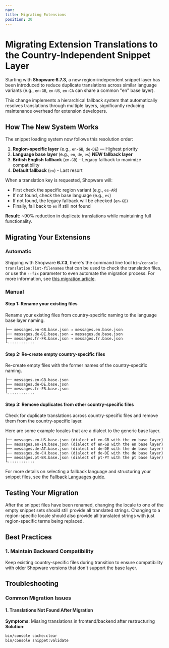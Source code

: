 ```yaml
---
nav:
title: Migrating Extensions
position: 20
---
```


# Migrating Extension Translations to the Country-Independent Snippet Layer

Starting with **Shopware 6.7.3**, a new region-independent snippet layer has been introduced to reduce duplicate
translations across similar language variants (e.g., `en-GB`, `en-US`, `en-CA` can share a common "en" base layer).

This change implements a hierarchical fallback system that automatically resolves translations through multiple layers,
significantly reducing maintenance overhead for extension developers.

## How The New System Works

The snippet loading system now follows this resolution order:

1. **Region-specific layer** (e.g., `en-GB`, `de-DE`) — Highest priority
2. **Language base layer** (e.g., `en`, `de`, `es`)  **NEW fallback layer**
3. **British English fallback** (`en-GB`) - Legacy fallback to maximize compatibility
4. **Default fallback** (`en`) - Last resort

When a translation key is requested, Shopware will:

- First check the specific region variant (e.g., `es-AR`)
- If not found, check the base language (e.g., `es`)
- If not found, the legacy fallback will be checked (`en-GB`)
- Finally, fall back to `en` if still not found

**Result**: ~90% reduction in duplicate translations while maintaining full functionality.

## Migrating Your Extensions

### Automatic

Shipping with Shopware **6.7.3**, there's the command line tool `bin/console translation:lint-filenames` that can be used to
check the translation files, or use the `--fix` parameter to even automate the migration process. For more information, see [this migration article](https://developer.shopware.com/docs/concepts/translations/fallback-language-selection.html#migration-and-linting-via-command).

### Manual

#### Step 1: Rename your existing files

Rename your existing files from country-specific naming to the language base layer naming.

```Generic
├── messages.en-GB.base.json ⇒ messages.en.base.json
├── messages.de-DE.base.json ⇒ messages.de.base.json
├── messages.fr-FR.base.json ⇒ messages.fr.base.json
└············
```

#### Step 2: Re-create empty country-specific files

Re-create empty files with the former names of the country-specific naming.

```Generic
├── messages.en-GB.base.json
├── messages.de-DE.base.json
├── messages.fr-FR.base.json
└············
```

#### Step 3: Remove duplicates from other country-specific files

Check for duplicate translations across country-specific files and remove them from the country-specific layer.

Here are some example locales that are a dialect to the generic base layer.

```Generic
├── messages.en-US.base.json (dialect of en-GB with the en base layer)
├── messages.en-IN.base.json (dialect of en-GB with the en base layer)
├── messages.de-AT.base.json (dialect of de-DE with the de base layer)
├── messages.de-CH.base.json (dialect of de-DE with the de base layer)
├── messages.pt-BR.base.json (dialect of pt-PT with the pt base layer)
└············
```

For more details on selecting a fallback language and structuring your snippet files, see the [Fallback Languages guide](/concepts/translations/fallback-language-selection.md).

## Testing Your Migration

After the snippet files have been renamed, changing the locale to one of the empty snippet sets should still provide
all translated strings. Changing to a region-specific locale should also provide all translated strings with just
region-specific terms being replaced.

## Best Practices

### 1. Maintain Backward Compatibility

Keep existing country-specific files during transition to ensure compatibility with older Shopware versions that don't
support the base layer.

## Troubleshooting

### Common Migration Issues

#### 1. Translations Not Found After Migration

**Symptoms**: Missing translations in frontend/backend after restructuring
**Solution**:

```bash
bin/console cache:clear
bin/console snippet:validate
```
